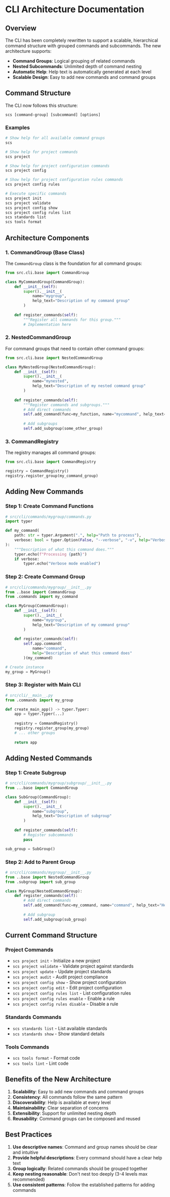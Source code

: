 # CLI Architecture Documentation

## Overview

The CLI has been completely rewritten to support a scalable, hierarchical command structure with grouped commands and subcommands. The new architecture supports:

- **Command Groups**: Logical grouping of related commands
- **Nested Subcommands**: Unlimited depth of command nesting
- **Automatic Help**: Help text is automatically generated at each level
- **Scalable Design**: Easy to add new commands and command groups

## Command Structure

The CLI now follows this structure:

```
scs [command-group] [subcommand] [options]
```

### Examples

```bash
# Show help for all available command groups
scs

# Show help for project commands
scs project

# Show help for project configuration commands
scs project config

# Show help for project configuration rules commands
scs project config rules

# Execute specific commands
scs project init
scs project validate
scs project config show
scs project config rules list
scs standards list
scs tools format
```

## Architecture Components

### 1. CommandGroup (Base Class)

The `CommandGroup` class is the foundation for all command groups:

```python
from src.cli.base import CommandGroup

class MyCommandGroup(CommandGroup):
    def __init__(self):
        super().__init__(
            name="mygroup",
            help_text="Description of my command group"
        )
    
    def register_commands(self):
        """Register all commands for this group."""
        # Implementation here
```

### 2. NestedCommandGroup

For command groups that need to contain other command groups:

```python
from src.cli.base import NestedCommandGroup

class MyNestedGroup(NestedCommandGroup):
    def __init__(self):
        super().__init__(
            name="mynested",
            help_text="Description of my nested command group"
        )
    
    def register_commands(self):
        """Register commands and subgroups."""
        # Add direct commands
        self.add_command(func=my_function, name="mycommand", help_text="Help text")
        
        # Add subgroups
        self.add_subgroup(some_other_group)
```

### 3. CommandRegistry

The registry manages all command groups:

```python
from src.cli.base import CommandRegistry

registry = CommandRegistry()
registry.register_group(my_command_group)
```

## Adding New Commands

### Step 1: Create Command Functions

```python
# src/cli/commands/mygroup/commands.py
import typer

def my_command(
    path: str = typer.Argument(".", help="Path to process"),
    verbose: bool = typer.Option(False, "--verbose", "-v", help="Verbose output")
):
    """Description of what this command does."""
    typer.echo(f"Processing {path}")
    if verbose:
        typer.echo("Verbose mode enabled")
```

### Step 2: Create Command Group

```python
# src/cli/commands/mygroup/__init__.py
from ..base import CommandGroup
from .commands import my_command

class MyGroup(CommandGroup):
    def __init__(self):
        super().__init__(
            name="mygroup",
            help_text="Description of my command group"
        )
    
    def register_commands(self):
        self.app.command(
            name="command",
            help="Description of what this command does"
        )(my_command)

# Create instance
my_group = MyGroup()
```

### Step 3: Register with Main CLI

```python
# src/cli/__main__.py
from .commands import my_group

def create_main_app() -> typer.Typer:
    app = typer.Typer(...)
    
    registry = CommandRegistry()
    registry.register_group(my_group)
    # ... other groups
    
    return app
```

## Adding Nested Commands

### Step 1: Create Subgroup

```python
# src/cli/commands/mygroup/subgroup/__init__.py
from ...base import CommandGroup

class SubGroup(CommandGroup):
    def __init__(self):
        super().__init__(
            name="subgroup",
            help_text="Description of subgroup"
        )
    
    def register_commands(self):
        # Register subcommands
        pass

sub_group = SubGroup()
```

### Step 2: Add to Parent Group

```python
# src/cli/commands/mygroup/__init__.py
from ..base import NestedCommandGroup
from .subgroup import sub_group

class MyGroup(NestedCommandGroup):
    def register_commands(self):
        # Add direct commands
        self.add_command(func=my_command, name="command", help_text="Help")
        
        # Add subgroup
        self.add_subgroup(sub_group)
```

## Current Command Structure

### Project Commands

- `scs project init` - Initialize a new project
- `scs project validate` - Validate project against standards
- `scs project update` - Update project standards
- `scs project audit` - Audit project compliance
- `scs project config show` - Show project configuration
- `scs project config edit` - Edit project configuration
- `scs project config rules list` - List configuration rules
- `scs project config rules enable` - Enable a rule
- `scs project config rules disable` - Disable a rule

### Standards Commands

- `scs standards list` - List available standards
- `scs standards show` - Show standard details

### Tools Commands

- `scs tools format` - Format code
- `scs tools lint` - Lint code

## Benefits of the New Architecture

1. **Scalability**: Easy to add new commands and command groups
2. **Consistency**: All commands follow the same pattern
3. **Discoverability**: Help is available at every level
4. **Maintainability**: Clear separation of concerns
5. **Extensibility**: Support for unlimited nesting depth
6. **Reusability**: Command groups can be composed and reused

## Best Practices

1. **Use descriptive names**: Command and group names should be clear and intuitive
2. **Provide helpful descriptions**: Every command should have a clear help text
3. **Group logically**: Related commands should be grouped together
4. **Keep nesting reasonable**: Don't nest too deeply (3-4 levels max recommended)
5. **Use consistent patterns**: Follow the established patterns for adding commands
